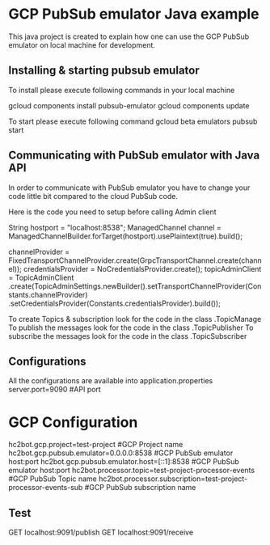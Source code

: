 # GCP PubSub emulator Java example
This java project is created to explain how one can use the GCP PubSub emulator on local machine for development.

## Installing & starting pubsub emulator

To install please execute following commands in your local machine

gcloud components install pubsub-emulator
gcloud components update

To start please execute following command
gcloud beta emulators pubsub start

## Communicating with PubSub emulator with Java API
In order to communicate with PubSub emulator you have to change your code little bit compared to the cloud PubSub code.

Here is the code you need to setup before calling Admin client

String hostport = "localhost:8538";
ManagedChannel channel = ManagedChannelBuilder.forTarget(hostport).usePlaintext(true).build();

channelProvider = FixedTransportChannelProvider.create(GrpcTransportChannel.create(channel));
credentialsProvider = NoCredentialsProvider.create();
topicAdminClient = TopicAdminClient
.create(TopicAdminSettings.newBuilder().setTransportChannelProvider(Constants.channelProvider)
.setCredentialsProvider(Constants.credentialsProvider).build());


To create Topics & subscription look for the code in the class .TopicManage
To publish the messages look for the code in the class .TopicPublisher
To subscribe the messages look for the code in the class .TopicSubscriber

## Configurations
All the configurations are available into application.properties
server.port=9090  #API port

# GCP Configuration
hc2bot.gcp.project=test-project #GCP Project name
hc2bot.gcp.pubsub.emulator=0.0.0.0:8538 #GCP PubSub emulator host:port
hc2bot.gcp.pubsub.emulator.host=[::1]:8538 #GCP PubSub emulator host:port
hc2bot.processor.topic=test-project-processor-events #GCP PubSub Topic name
hc2bot.processor.subscription=test-project-processor-events-sub #GCP PubSub subscription name

## Test
GET localhost:9091/publish
GET localhost:9091/receive